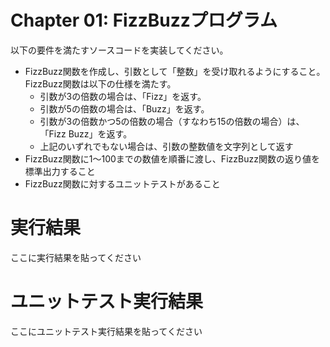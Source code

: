 # Chapter 01: FizzBuzzプログラム
以下の要件を満たすソースコードを実装してください。

- FizzBuzz関数を作成し、引数として「整数」を受け取れるようにすること。FizzBuzz関数は以下の仕様を満たす。
  - 引数が3の倍数の場合は、「Fizz」を返す。
  - 引数が5の倍数の場合は、「Buzz」を返す。
  - 引数が3の倍数かつ5の倍数の場合（すなわち15の倍数の場合）は、「Fizz Buzz」を返す。
  - 上記のいずれでもない場合は、引数の整数値を文字列として返す
- FizzBuzz関数に1〜100までの数値を順番に渡し、FizzBuzz関数の返り値を標準出力すること
- FizzBuzz関数に対するユニットテストがあること

# 実行結果
ここに実行結果を貼ってください

# ユニットテスト実行結果
ここにユニットテスト実行結果を貼ってください